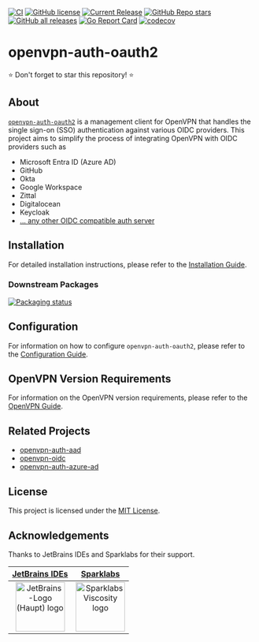 [![CI](https://github.com/jkroepke/openvpn-auth-oauth2/actions/workflows/ci.yaml/badge.svg?branch=main)](https://github.com/jkroepke/openvpn-auth-oauth2/actions/workflows/ci.yaml)
[![GitHub license](https://img.shields.io/github/license/jkroepke/openvpn-auth-oauth2)](https://github.com/jkroepke/openvpn-auth-oauth2/blob/master/LICENSE.txt)
[![Current Release](https://img.shields.io/github/release/jkroepke/openvpn-auth-oauth2.svg?logo=github)](https://github.com/jkroepke/openvpn-auth-oauth2/releases/latest)
[![GitHub Repo stars](https://img.shields.io/github/stars/jkroepke/openvpn-auth-oauth2?style=flat&logo=github)](https://github.com/jkroepke/openvpn-auth-oauth2/stargazers)
[![GitHub all releases](https://img.shields.io/github/downloads/jkroepke/openvpn-auth-oauth2/total?logo=github)](https://github.com/jkroepke/openvpn-auth-oauth2/releases/latest)
[![Go Report Card](https://goreportcard.com/badge/github.com/jkroepke/openvpn-auth-oauth2)](https://goreportcard.com/report/github.com/jkroepke/openvpn-auth-oauth2)
[![codecov](https://codecov.io/gh/jkroepke/openvpn-auth-oauth2/graph/badge.svg?token=66VT000UYO)](https://codecov.io/gh/jkroepke/openvpn-auth-oauth2)

# openvpn-auth-oauth2

⭐ Don't forget to star this repository! ⭐

## About

[`openvpn-auth-oauth2`](https://github.com/jkroepke/openvpn-auth-oauth2) is a management client for OpenVPN that handles
the single sign-on (SSO) authentication against various OIDC providers. This project aims to simplify the process of
integrating OpenVPN with OIDC providers such as

* Microsoft Entra ID (Azure AD)
* GitHub
* Okta
* Google Workspace
* Zittal
* Digitalocean
* Keycloak
* [... any other OIDC compatible auth server](https://github.com/jkroepke/openvpn-auth-oauth2/wiki/Providers)

## Installation

For detailed installation instructions, please refer to the [Installation Guide](https://github.com/jkroepke/openvpn-auth-oauth2/wiki/Installation).

### Downstream Packages

[![Packaging status](https://repology.org/badge/vertical-allrepos/openvpn-auth-oauth2.svg)](https://repology.org/project/openvpn-auth-oauth2/versions)

## Configuration

For information on how to configure `openvpn-auth-oauth2`, please refer to the [Configuration Guide](https://github.com/jkroepke/openvpn-auth-oauth2/wiki/Configuration).

## OpenVPN Version Requirements

For information on the OpenVPN version requirements, please refer to the [OpenVPN Guide](https://github.com/jkroepke/openvpn-auth-oauth2/wiki/OpenVPN).

## Related Projects

- [openvpn-auth-aad](https://github.com/CyberNinjas/openvpn-auth-aad)
- [openvpn-oidc](https://github.com/vitaliy-sn/openvpn-oidc)
- [openvpn-auth-azure-ad](https://github.com/jkroepke/openvpn-auth-azure-ad)

## License

This project is licensed under the [MIT License](LICENSE.txt).

## Acknowledgements

Thanks to JetBrains IDEs and Sparklabs for their support.

<table>
  <thead>
    <tr>
      <th><a href="https://www.jetbrains.com/?from=jkroepke">JetBrains IDEs</a></th>
      <th><a href="https://www.sparklabs.com/viscosity">Sparklabs</a></th>
    </tr>
  </thead>
  <tbody>
    <tr>
      <td>
        <center>
          <a href="https://www.jetbrains.com/?from=jkroepke">
            <img src="https://resources.jetbrains.com/storage/products/company/brand/logos/jetbrains.svg" alt="JetBrains-Logo (Haupt) logo" height="100px">
          </a>
        </center>
      </td>
      <td>
        <center>
          <a href="https://www.sparklabs.com/viscosity">
            <img src="https://www.sparklabs.com/static/other/logo_assets/logo_cropped.png" alt="Sparklabs Viscosity logo" height="100px">
          </a>
        </center>
      </td>
    </tr>
  </tbody>
</table>
